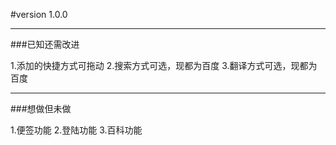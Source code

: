 #version 
1.0.0

---
###已知还需改进

1.添加的快捷方式可拖动
2.搜索方式可选，现都为百度
3.翻译方式可选，现都为百度

---
###想做但未做

1.便签功能
2.登陆功能
3.百科功能